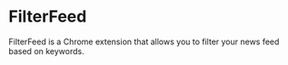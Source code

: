 FilterFeed
==========
FilterFeed is a Chrome extension that allows you to filter your news feed based on keywords. 

